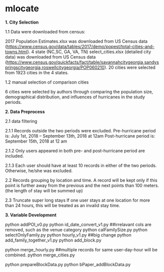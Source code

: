 # mlocate

**1. City Selection**

1.1 Data were downloaded from census:

2017 Population Estimates.xlsx was downloaded from US Census data (https://www.census.gov/data/tables/2017/demo/popest/total-cities-and-towns.html). 
4 state (NC,SC, GA, VA, TN) select_cities.xlsx (detailed city data) was downloaded from US Census data (https://www.census.gov/quickfacts/fact/table/savannahcitygeorgia,sandyspringscitygeorgia,roswellcitygeorgia/POP060210). 
20 cities were selected from 1923 cities in the 4 states.

1.2 manual selection of comparison cities

6 cities were selected by authors through comparing the population size, demographical distribution, and influences of hurricanes in the study periods.

**2. Data Preprocess**


2.1 data filtering

2.1.1 Records outside the two periods were excluded. 
Pre-hurricane period is: July 1st, 2018 – September 13th, 2018 at 12am
Post-hurricane period is: September 15th, 2018 at 12 am

2.1.2 Only users appeared in both pre- and post-hurricane period are included.

2.1.3 Each user should have at least 10 records in either of the two periods. Otherwise, he/she was excluded. 

2.2 Records grouping by location and time. 
A record will be kept only if this point is further away from the previous and the next points than 100 meters. (the length of stay will be summed up)

2.3 Truncate super long stays
If one user stays at one location for more than 24 hours, this will be treated as an invalid stay time. 



**3. Variable Development**


python addPOI_v0.py
python id_date_convert_v1.py	##irrelavant cols are removed, such as the venue category
python calFamilySize.py
python selectOnlyFamily.py
python hourly_v1.py	##big change
python add_family_together_v1.py
python add_block.py

python merge_hourly.py	##multiple records for same user-day-hour will be combined.
python merge_cities.py

python prepareBlockData.py
python bPaper_addBlockData.py










